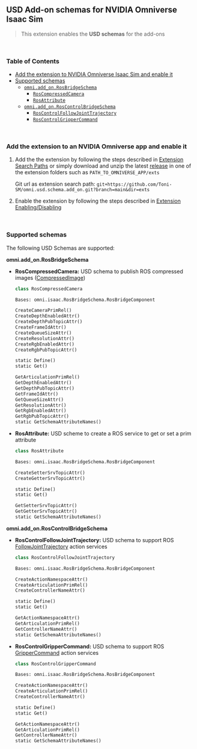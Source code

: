 ## USD Add-on schemas for NVIDIA Omniverse Isaac Sim

> This extension enables the **USD schemas** for the add-ons

<br>

### Table of Contents

- [Add the extension to NVIDIA Omniverse Isaac Sim and enable it](#extension)
- [Supported schemas](#schemas)
  - [```omni.add_on.RosBridgeSchema```](#RosBridgeSchema)
    - [```RosCompressedCamera```](#RosCompressedCamera)
    - [```RosAttribute```](#RosAttribute)
  - [```omni.add_on.RosControlBridgeSchema```](#RosControlBridgeSchema)
    - [```RosControlFollowJointTrajectory```](#RosControlFollowJointTrajectory)
    - [```RosControlGripperCommand```](#RosControlGripperCommand)

<br>

<a name="extension"></a>
### Add the extension to an NVIDIA Omniverse app and enable it

1. Add the the extension by following the steps described in [Extension Search Paths](https://docs.omniverse.nvidia.com/py/kit/docs/guide/extensions.html#extension-search-paths) or simply download and unzip the latest [release](https://github.com/Toni-SM/omni.usd.schema.add_on/releases) in one of the extension folders such as ```PATH_TO_OMNIVERSE_APP/exts```

    Git url as extension search path: ```git+https://github.com/Toni-SM/omni.usd.schema.add_on.git?branch=main&dir=exts```

2. Enable the extension by following the steps described in [Extension Enabling/Disabling](https://docs.omniverse.nvidia.com/py/kit/docs/guide/extensions.html#extension-enabling-disabling)
<br>

<a name="schemas"></a>
### Supported schemas

The following USD Schemas are supported:

<a name="RosBridgeSchema"></a>
**omni.add_on.RosBridgeSchema**

<a name="RosCompressedCamera"></a>
* **RosCompressedCamera:** USD schema to publish ROS compressed images ([CompressedImage](https://docs.ros.org/en/api/sensor_msgs/html/msg/CompressedImage.html))
    
    ```python
    class RosCompressedCamera

    Bases: omni.isaac.RosBridgeSchema.RosBridgeComponent

    CreateCameraPrimRel()
    CreateDepthEnabledAttr()
    CreateDepthPubTopicAttr()
    CreateFrameIdAttr()
    CreateQueueSizeAttr()
    CreateResolutionAttr()
    CreateRgbEnabledAttr()
    CreateRgbPubTopicAttr()

    static Define()
    static Get()

    GetArticulationPrimRel()
    GetDepthEnabledAttr()
    GetDepthPubTopicAttr()
    GetFrameIdAttr()
    GetQueueSizeAttr()
    GetResolutionAttr()
    GetRgbEnabledAttr()
    GetRgbPubTopicAttr()
    static GetSchemaAttributeNames()
    ```

<a name="RosAttribute"></a>
* **RosAttribute:** USD scheme to create a ROS service to get or set a prim attribute
    
    ```python
    class RosAttribute

    Bases: omni.isaac.RosBridgeSchema.RosBridgeComponent

    CreateSetterSrvTopicAttr()
    CreateGetterSrvTopicAttr()

    static Define()
    static Get()

    GetSetterSrvTopicAttr()
    GetGetterSrvTopicAttr()
    static GetSchemaAttributeNames()
    ```

<a name="RosControlBridgeSchema"></a>
**omni.add_on.RosControlBridgeSchema**

<a name="RosControlFollowJointTrajectory"></a>
* **RosControlFollowJointTrajectory:** USD schema to support ROS [FollowJointTrajectory](http://docs.ros.org/en/api/control_msgs/html/action/FollowJointTrajectory.html) action services
    
    ```python
    class RosControlFollowJointTrajectory

    Bases: omni.isaac.RosBridgeSchema.RosBridgeComponent

    CreateActionNamespaceAttr()
    CreateArticulationPrimRel()
    CreateControllerNameAttr()
    
    static Define()
    static Get()
    
    GetActionNamespaceAttr()
    GetArticulationPrimRel()
    GetControllerNameAttr()
    static GetSchemaAttributeNames()
    ```

<a name="RosControlGripperCommand"></a>
* **RosControlGripperCommand:** USD schema to support ROS [GripperCommand](http://docs.ros.org/en/api/control_msgs/html/action/GripperCommand.html) action services
    
    ```python
    class RosControlGripperCommand

    Bases: omni.isaac.RosBridgeSchema.RosBridgeComponent

    CreateActionNamespaceAttr()
    CreateArticulationPrimRel()
    CreateControllerNameAttr()
    
    static Define()
    static Get()
    
    GetActionNamespaceAttr()
    GetArticulationPrimRel()
    GetControllerNameAttr()
    static GetSchemaAttributeNames()
    ```